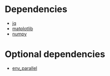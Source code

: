 # Dependencies

* [jq](https://stedolan.github.io/jq/)
* [matplotlib](https://matplotlib.org/)
* [numpy](https://numpy.org/)

# Optional dependencies

* [env_parallel](https://www.gnu.org/software/parallel/env_parallel.html)
